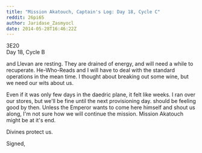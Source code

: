 ```yaml
---
title: "Mission Akatouch, Captain's Log: Day 18, Cycle C"
reddit: 26pi65
author: Jaridase_Zasmyocl
date: 2014-05-28T16:46:22Z
---
```


3E20     
Day 18, Cycle B  

and Llevan are resting. They are drained of energy, and will need a while to recuperate. He-Who-Reads and I will have to deal with the standard operations in the mean time. I thought about breaking out some wine, but we need our wits about us. 

Even if it was only few days in the daedric plane, it felt like weeks. I ran over our stores, but we'll be fine until the next provisioning day. should be feeling good by then. Unless the Emperor wants to come here himself and shout us along, I'm not sure how we will continue the mission. Mission Akatouch might be at it's end. 

Divines protect us.

Signed,
